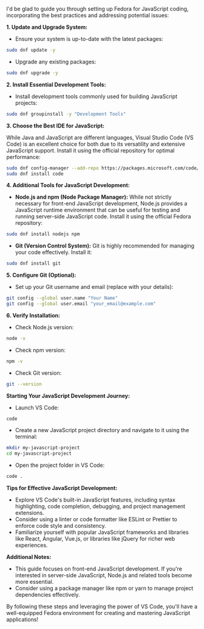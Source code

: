I'd be glad to guide you through setting up Fedora for JavaScript coding, incorporating the best practices and addressing potential issues:

**1. Update and Upgrade System:**

- Ensure your system is up-to-date with the latest packages:

```bash
sudo dnf update -y
```

- Upgrade any existing packages:

```bash
sudo dnf upgrade -y
```

**2. Install Essential Development Tools:**

- Install development tools commonly used for building JavaScript projects:

```bash
sudo dnf groupinstall -y "Development Tools"
```

**3. Choose the Best IDE for JavaScript:**

While Java and JavaScript are different languages, Visual Studio Code (VS Code) is an excellent choice for both due to its versatility and extensive JavaScript support. Install it using the official repository for optimal performance:

```bash
sudo dnf config-manager --add-repo https://packages.microsoft.com/code/rpm
sudo dnf install code
```

**4. Additional Tools for JavaScript Development:**

- **Node.js and npm (Node Package Manager):** While not strictly necessary for front-end JavaScript development, Node.js provides a JavaScript runtime environment that can be useful for testing and running server-side JavaScript code. Install it using the official Fedora repository:

```bash
sudo dnf install nodejs npm
```

- **Git (Version Control System):** Git is highly recommended for managing your code effectively. Install it:

```bash
sudo dnf install git
```

**5. Configure Git (Optional):**

- Set up your Git username and email (replace with your details):

```bash
git config --global user.name "Your Name"
git config --global user.email "your_email@example.com"
```

**6. Verify Installation:**

- Check Node.js version:

```bash
node -v
```

- Check npm version:

```bash
npm -v
```

- Check Git version:

```bash
git --version
```

**Starting Your JavaScript Development Journey:**

- Launch VS Code:

```bash
code
```

- Create a new JavaScript project directory and navigate to it using the terminal:

```bash
mkdir my-javascript-project
cd my-javascript-project
```

- Open the project folder in VS Code:

```bash
code .
```

**Tips for Effective JavaScript Development:**

- Explore VS Code's built-in JavaScript features, including syntax highlighting, code completion, debugging, and project management extensions.
- Consider using a linter or code formatter like ESLint or Prettier to enforce code style and consistency.
- Familiarize yourself with popular JavaScript frameworks and libraries like React, Angular, Vue.js, or libraries like jQuery for richer web experiences.

**Additional Notes:**

- This guide focuses on front-end JavaScript development. If you're interested in server-side JavaScript, Node.js and related tools become more essential.
- Consider using a package manager like npm or yarn to manage project dependencies effectively.

By following these steps and leveraging the power of VS Code, you'll have a well-equipped Fedora environment for creating and mastering JavaScript applications!

